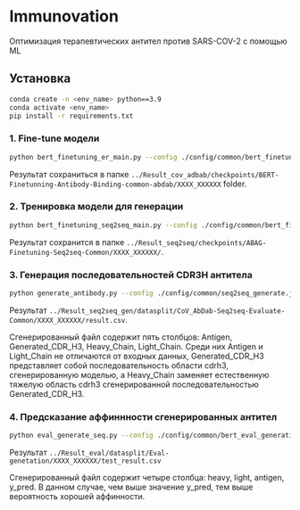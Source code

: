 # Immunovation
Оптимизация терапевтических антител против SARS-COV-2 с помощью ML


## Установка

```bash
conda create -n <env_name> python==3.9
conda activate <env_name>
pip install -r requirements.txt
```

### 1. Fine-tune модели

```bash
python bert_finetuning_er_main.py --config ./config/common/bert_finetuning_er_common_Cov_abdab.json
```
Результат сохраниться в папке `../Result_cov_adbab/checkpoints/BERT-Finetunning-Antibody-Binding-common-abdab/XXXX_XXXXXX` folder.

### 2. Тренировка модели для генерации

```bash
python bert_finetuning_seq2seq_main.py --config ./config/common/bert_finetuning_er_seq2seq_common.json
```
Результат сохранится в папке `../Result_seq2seq/checkpoints/ABAG-Finetuning-Seq2seq-Common/XXXX_XXXXXX/`.

### 3. Генерация последовательностей CDR3H антитела

```bash
python generate_antibody.py --config ./config/common/seq2seq_generate.json
```
Результат `../Result_seq2seq_gen/datasplit/CoV_AbDab-Seq2seq-Evaluate-Common/XXXX_XXXXXX/result.csv`.

Сгенерированный файл содержит пять столбцов: Antigen, Generated_CDR_H3, Heavy_Chain, Light_Chain. Среди них Antigen и Light_Chain не отличаются от входных данных, Generated_CDR_H3 представляет собой последовательность области cdrh3, сгенерированную моделью, а Heavy_Chain заменяет естественную тяжелую область cdrh3 сгенерированной последовательностью Generated_CDR_H3.

### 4. Предсказание аффиннности сгенерированных антител

```bash
python eval_generate_seq.py --config ./config/common/bert_eval_generation.json
```
Результат `../Result_eval/datasplit/Eval-genetation/XXXX_XXXXXX/test_result.csv` 

Сгенерированный файл содержит четыре столбца: heavy, light, antigen, y_pred. В данном случае, чем выше значение y_pred, тем выше вероятность хорошей аффинности. 

